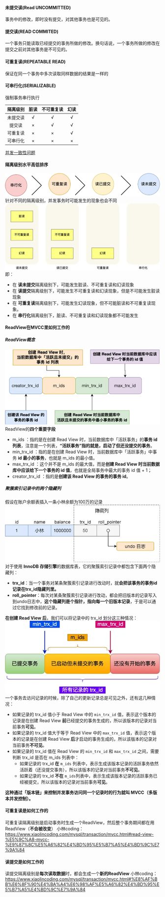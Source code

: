 #### 未提交读(Read UNCOMMITTED)
事务中的修改，即时没有提交，对其他事务也是可见的。

#### 提交读(READ COMMITED)
一个事务只能读取已经提交的事务所做的修改。换句话说，一个事务所做的修改在提交之前对其他事务是不可见的。

#### 可重复读(REPEATABLE READ)
保证在同一个事务中多次读取同样数据的结果是一样的

#### 可串行化(SERIALIZABLE)
强制事务串行执行


| 隔离级别 | 脏读 | 不可重复读 | 幻读 |
| :--: | :--: | :--: | :--: |
| 未提交读 | √ | √ | √ |
| 提交读 | × | √ | √ |
| 可重复读 | × | × | √ |
| 可串行化 | × | × | × |
 [并发一致性问题](并发一致性问题.md)
#### 隔离级别水平高低排序
![](../../img/Pasted%20image%2020240329152516.png)
针对不同的隔离级别，并发事务时可能发生的现象也会不同
![](../../img/Pasted%20image%2020240329152722.png)
即：
- 在 **读未提交**隔离级别下，可能发生脏读、不可重复读和幻读现象
- 在 **读提交**隔离级别下，可能发生不可重复读和幻读现象，但是不可能发生脏读现象
- 在 **可重复读**隔离级别下，可能发生幻读现象，但不可能脏读和不可重复读现象。
- 在 **串行化**隔离级别下，脏读、不可重复读和幻读现象都不可能发生
#### ReadView在MVCC里如何工作的
##### ReadView概念
![](../../img/Pasted%20image%2020240329161642.png)
ReadView的**四个重要字段**
- m_ids ：指的是在创建 Read View 时，当前数据库中「活跃事务」的**事务 id 列表**，注意是一个列表，**“活跃事务”指的就是，启动了但还没提交的事务**。
- min_trx_id ：指的是在创建 Read View 时，当前数据库中「活跃事务」中事务 **id 最小的事务**，也就是 m_ids 的最小值。
- max_trx_id ：这个并不是 m_ids 的最大值，而是**创建 Read View 时当前数据库中应该给下一个事务的 id 值**，也就是全局事务中最大的事务 id 值 + 1；
- creator_trx_id ：指的是**创建该 Read View 的事务的事务 id**。
##### 聚簇索引记录中的两个隐藏列
假设在账户余额表插入一条小林余额为100万的记录
![](../../img/Pasted%20image%2020240329162011.png)
对于使用 **InnoDB 存储引擎**的数据库表，它的聚簇索引记录中都包含下面两个隐藏列：
- **trx_id**：当一个事务对某条聚簇索引记录进行改动时，就**会把该事务的事务id记录在trx_id隐藏列里。**
- **roll_pointer**：每次对某条聚簇索引记录进行改动，都会把旧版本的记录写入到undo日志中，**这个隐藏列是个指针，指向每一个旧版本记录**，于是可以通过它找到修改前的记录。

**在创建 Read View 后**，我们可以将记录中的 trx_id 划分这三种情况：
![](../../img/Pasted%20image%2020240329162652.png)
一个事务去访问记录的时候，除了自己的更新记录总是可见之外，还有这几种情况：
- 如果记录的 trx_id 值小于 Read View 中的 `min_trx_id` 值，表示这个版本的记录是在创建 Read View **前**已经提交的事务生成的，所以该版本的记录对当前事务**可见**。
- 如果记录的 trx_id 值大于等于 Read View 中的 `max_trx_id` 值，表示这个版本的记录是在创建 Read View **后**才启动的事务生成的，所以该版本的记录对当前事务**不可见**。
- 如果记录的 trx_id 值在 Read View 的 `min_trx_id` 和 `max_trx_id` 之间，需要判断 trx_id 是否在 m_ids 列表中：
    - 如果记录的 trx_id **在** `m_ids` 列表中，表示生成该版本记录的活跃事务依然活跃着（还没提交事务），所以该版本的记录对当前事务**不可见**。
    - 如果记录的 trx_id **不在** `m_ids`列表中，表示生成该版本记录的活跃事务已经被提交，所以该版本的记录对当前事务**可见**。

**这种通过「版本链」来控制并发事务访问同一个记录时的行为就叫 MVCC（多版本并发控制）。**

#### 可重复读是如何工作的
可重复读隔离级别是启动事务时生成一个ReadView，然后整个事务期间都在用ReadView（**不会被改变**）
小林coding：
https://www.xiaolincoding.com/mysql/transaction/mvcc.html#read-view-%E5%9C%A8-mvcc-%E9%87%8C%E5%A6%82%E4%BD%95%E5%B7%A5%E4%BD%9C%E7%9A%84

#### 读提交是如何工作的
读提交隔离级别是**每次读取数据**时，都会生成一个**新的ReadView**
小林coding：
https://www.xiaolincoding.com/mysql/transaction/mvcc.html#%E8%AF%BB%E6%8F%90%E4%BA%A4%E6%98%AF%E5%A6%82%E4%BD%95%E5%B7%A5%E4%BD%9C%E7%9A%84
